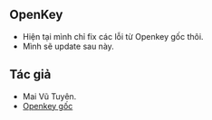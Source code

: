 ## OpenKey

- Hiện tại mình chỉ fix các lỗi từ Openkey gốc thôi.
- Mình sẽ update sau này.

## Tác giả

- Mai Vũ Tuyên.
- [Openkey gốc](https://github.com/tuyenvm/OpenKey)
